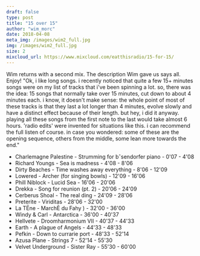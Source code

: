 ```yaml
---
draft: false
type: post
title: "15 over 15"
author: "wim_morc"
date: 2018-04-08
meta_img: /images/wim2_full.jpg
img: /images/wim2_full.jpg
size: 2
mixcloud_url: https://www.mixcloud.com/eatthisradio/15-for-15/
---
```


Wim returns with a second mix. The description Wim gave us says all. Enjoy!
"Ok, i like long songs. i recently noticed that quite a few 15+ minutes songs were on my list of tracks that i've been spinning a lot. so, there was the idea: 15 songs that normally take over 15 minutes, cut down to about 4 minutes each. 
i know, it doesn't make sense: the whole point of most of these tracks is that they last a lot longer than 4 minutes, evolve slowly and have a distinct effect because of their length. but hey, i did it anyway. playing all these songs from the first note to the last would take almost 6 hours. 'radio edits' were invented for situations like this. 
i can recommend the full listen of course. in case you wondered: some of these are the opening sequence, others from the middle, some lean more towards the end."

- Charlemagne Palestine - Strumming for bˆsendorfer piano - 0'07 - 4'08
- Richard Youngs - Sea is madness - 4'08 - 8'06
- Dirty Beaches - Time washes away everything - 8'06 - 12'09
- Lowered - Archer (for singing bowls) - 12'09 - 16'06
- Phill Niblock - Lucid Sea - 16'06 - 20'06
- Drekka - Song for reunion (pt. 2) - 20'06 - 24'09
- Cerberus Shoal - The real ding - 24'09 - 28'06
- Preterite - Viriditas - 28'06 - 32'00
- La TËne - MarchÈ du Fahy ) - 32'00 - 36'00
- Windy & Carl - Antarctica - 36'00 - 40'37
- Hellvete - Droomharmonium VII - 40'37 - 44'33
- Earth - A plague of Angels - 44'33 - 48'33
- Pefkin - Down to currarie port - 48'33 - 52'14
- Azusa Plane - Strings 7 - 52'14 - 55'30
- Velvet Underground - Sister Ray - 55'30 - 60'00